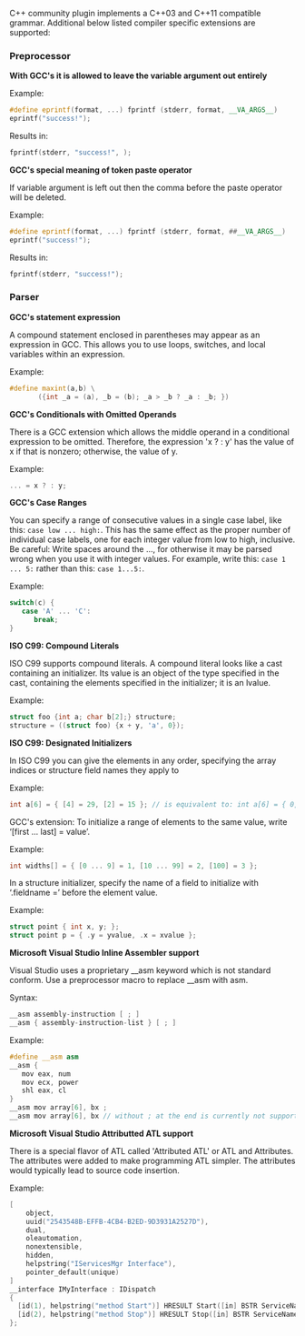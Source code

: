 C++ community plugin implements a C++03 and C++11 compatible grammar. Additional below listed compiler specific extensions are supported:

### Preprocessor

**With GCC's it is allowed to leave the variable argument out entirely**

Example:
```C++
#define eprintf(format, ...) fprintf (stderr, format, __VA_ARGS__)
eprintf("success!");
```
Results in:
```C++
fprintf(stderr, "success!", );
```


**GCC's special meaning of token paste operator**

If variable argument is left out then the comma before the paste operator will be deleted.

Example:
```C++
#define eprintf(format, ...) fprintf (stderr, format, ##__VA_ARGS__)
eprintf("success!");
```
Results in:
```C++
fprintf(stderr, "success!");
```


### Parser

**GCC's statement expression**

A compound statement enclosed in parentheses may appear as an expression in GCC. This allows you to use loops, switches, and local variables within an expression. 

Example:
```C++
#define maxint(a,b) \
       ({int _a = (a), _b = (b); _a > _b ? _a : _b; })
```


**GCC's Conditionals with Omitted Operands**

There is a GCC extension which allows the middle operand in a conditional expression to be omitted. Therefore, the expression 'x ? : y' has the value of x if that is nonzero; otherwise, the value of y.

Example:
```C++
... = x ? : y;
```


**GCC's Case Ranges**

You can specify a range of consecutive values in a single case label, like this: ```case low ... high:```. This has the same effect as the proper number of individual case labels, one for each integer value from low to high, inclusive. Be careful: Write spaces around the ..., for otherwise it may be parsed wrong when you use it with integer values. For example, write this: ```case 1 ... 5:``` rather than this: ```case 1...5:```.

Example:
```C++
switch(c) {
   case 'A' ... 'C':
      break;
}
```


**ISO C99: Compound Literals**

ISO C99 supports compound literals. A compound literal looks like a cast containing an initializer. Its value is an object of the type specified in the cast, containing the elements specified in the initializer; it is an lvalue.

Example:
```C
struct foo {int a; char b[2];} structure;
structure = ((struct foo) {x + y, 'a', 0});
```     


**ISO C99: Designated Initializers**

In ISO C99 you can give the elements in any order, specifying the array indices or structure field names they apply to

Example:
```C
int a[6] = { [4] = 29, [2] = 15 }; // is equivalent to: int a[6] = { 0, 0, 15, 0, 29, 0 };
```

GCC's extension: To initialize a range of elements to the same value, write ‘[first ... last] = value’.

Example:
```C
int widths[] = { [0 ... 9] = 1, [10 ... 99] = 2, [100] = 3 };
```

In a structure initializer, specify the name of a field to initialize with ‘.fieldname =’ before the element value.

Example:
```C
struct point { int x, y; };
struct point p = { .y = yvalue, .x = xvalue };
```



**Microsoft Visual Studio Inline Assembler support**

Visual Studio uses a proprietary __asm keyword which is not standard conform.
Use a preprocessor macro to replace __asm with asm.

Syntax:
```C++
__asm assembly-instruction [ ; ]
__asm { assembly-instruction-list } [ ; ]
```
Example:
```C++
#define __asm asm
__asm {
   mov eax, num
   mov ecx, power
   shl eax, cl
}
__asm mov array[6], bx ;
__asm mov array[6], bx // without ; at the end is currently not supported by Cxx Plugin
```



**Microsoft Visual Studio Attributted ATL support**

There is a special flavor of ATL called 'Attributed ATL' or ATL and Attributes. The attributes were added to make programming ATL simpler. The attributes would typically lead to source code insertion.

Example:
```C++
[
    object,
    uuid("2543548B-EFFB-4CB4-B2ED-9D3931A2527D"),
    dual,
    oleautomation,
    nonextensible,
    hidden,
    helpstring("IServicesMgr Interface"),
    pointer_default(unique)
]
__interface IMyInterface : IDispatch
{
  [id(1), helpstring("method Start")] HRESULT Start([in] BSTR ServiceName);
  [id(2), helpstring("method Stop")] HRESULT Stop([in] BSTR ServiceName);
};
```
